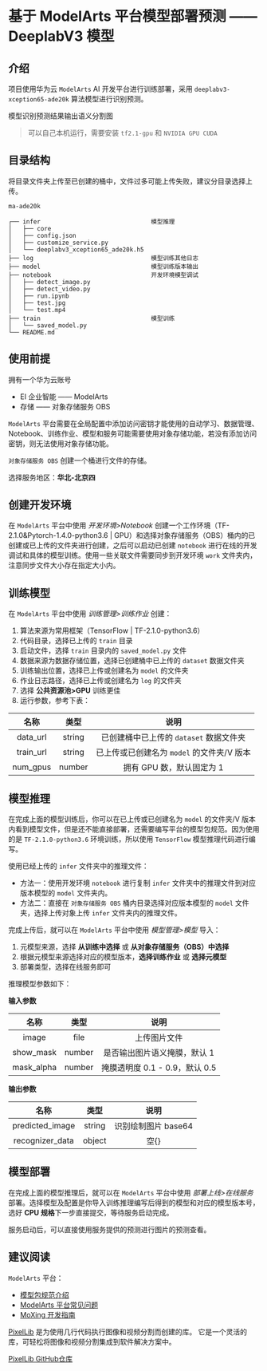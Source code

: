 # 基于 ModelArts 平台模型部署预测 —— DeeplabV3 模型

## 介绍

项目使用华为云 `ModelArts` AI 开发平台进行训练部署，采用 `deeplabv3-xception65-ade20k` 算法模型进行识别预测。

模型识别预测结果输出语义分割图

> 可以自己本机运行，需要安装 `tf2.1-gpu` 和 `NVIDIA GPU CUDA`

## 目录结构

将目录文件夹上传至已创建的桶中，文件过多可能上传失败，建议分目录选择上传。

```text
ma-ade20k

┌── infer                               模型推理
│   ├── core
│   ├── config.json
│   ├── customize_service.py
│   └── deeplabv3_xception65_ade20k.h5
├── log                                 模型训练其他日志
├── model                               模型训练版本输出
├── notebook                            开发环境模型调试
│   ├── detect_image.py
│   ├── detect_video.py
│   ├── run.ipynb
│   ├── test.jpg
│   └── test.mp4
├── train                               模型训练
│   └── saved_model.py
└── README.md
```

## 使用前提

拥有一个华为云账号

- EI 企业智能 —— ModelArts
- 存储 —— 对象存储服务 OBS

`ModelArts` 平台需要在全局配置中添加访问密钥才能使用的自动学习、数据管理、Notebook、训练作业、模型和服务可能需要使用对象存储功能，若没有添加访问密钥，则无法使用对象存储功能。

`对象存储服务 OBS` 创建一个桶进行文件的存储。

选择服务地区：**华北-北京四**

## 创建开发环境

在 `ModelArts` 平台中使用 _开发环境>Notebook_ 创建一个工作环境（TF-2.1.0&Pytorch-1.4.0-python3.6 | GPU）和选择对象存储服务（OBS）桶内的已创建或已上传的文件夹进行创建，之后可以启动已创建 `notebook` 进行在线的开发调试和具体的模型训练。使用一些关联文件需要同步到开发环境 `work` 文件夹内，注意同步文件大小存在指定大小内。

## 训练模型

在 `ModelArts` 平台中使用 _训练管理>训练作业_ 创建：

1. 算法来源为常用框架（TensorFlow | TF-2.1.0-python3.6）
2. 代码目录，选择已上传的 `train` 目录
3. 启动文件，选择 `train` 目录内的 `saved_model.py` 文件
4. 数据来源为数据存储位置，选择已创建桶中已上传的 `dataset` 数据文件夹
5. 训练输出位置，选择已上传或创建名为 `model` 的文件夹
6. 作业日志路径，选择已上传或创建名为 `log` 的文件夹
7. 选择 **公共资源池>GPU** 训练更佳
8. 运行参数，参考下表：

|      名称       |  类型  |                    说明                    |
| :-------------: | :----: | :----------------------------------------: |
|    data_url     | string |  已创建桶中已上传的 `dataset` 数据文件夹   |
|    train_url    | string | 已上传或已创建名为 `model` 的文件夹/V 版本 |
|    num_gpus     | number |         拥有 GPU 数，默认固定为 1          |

## 模型推理

在完成上面的模型训练后，你可以在已上传或已创建名为 `model` 的文件夹/V 版本内看到模型文件，但是还不能直接部署，还需要编写平台的模型包规范。因为使用的是 `TF-2.1.0-python3.6` 环境训练，所以使用 `TensorFlow` 模型推理代码进行编写。

使用已经上传的 `infer` 文件夹中的推理文件：

- 方法一：使用开发环境 `notebook` 进行复制 `infer` 文件夹中的推理文件到对应版本模型的 `model` 文件夹内。
- 方法二：直接在 `对象存储服务 OBS` 桶内目录选择对应版本模型的 `model` 文件夹，选择上传对象上传 `infer` 文件夹内的推理文件。

完成上传后，就可以在 `ModelArts` 平台中使用 _模型管理>模型_ 导入：

1. 元模型来源，选择 **从训练中选择** 或 **从对象存储服务（OBS）中选择**
2. 根据元模型来源选择对应的模型版本，**选择训练作业** 或 **选择元模型**
3. 部署类型，选择在线服务即可

推理模型参数如下：

**输入参数**

|    名称    |  类型  |              说明              |
| :--------: | :----: | :----------------------------: |
|   image    |  file  |          上传图片文件          |
| show_mask  | number |  是否输出图片语义掩膜，默认 1  |
| mask_alpha | number | 掩膜透明度 0.1 - 0.9，默认 0.5 |

**输出参数**

|      名称       |  类型  |        说明         |
| :-------------: | :----: | :-----------------: |
| predicted_image | string | 识别绘制图片 base64 |
| recognizer_data | object |        空{}         |

## 模型部署

在完成上面的模型推理后，就可以在 `ModelArts` 平台中使用 _部署上线>在线服务_ 部署。选择模型及配置是你导入训练推理编写后得到的模型和对应的模型版本号，选好 **CPU 规格**下一步直接提交，等待服务启动完成。

服务启动后，可以直接使用服务提供的预测进行图片的预测查看。

## 建议阅读

`ModelArts` 平台：

- [模型包规范介绍](https://support.huaweicloud.com/engineers-modelarts/modelarts_23_0091.html)
- [ModelArts 平台常见问题](https://support.huaweicloud.com/modelarts_faq/modelarts_05_0014.html)
- [MoXing 开发指南](https://support.huaweicloud.com/moxing-devg-modelarts/modelarts_11_0001.html)

[PixelLib](https://pixellib.readthedocs.io/en/latest/index.html) 是为使用几行代码执行图像和视频分割而创建的库。
它是一个灵活的库，可轻松将图像和视频分割集成到软件解决方案中。

[PixelLib GitHub仓库](https://github.com/ayoolaolafenwa/PixelLib)


